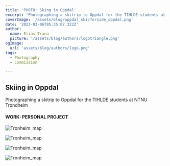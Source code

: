 ```yaml
---
title: 'PHOTO: Sking in Oppdal'
excerpt: 'Photographing a skitrip to Oppdal for the TIHLDE students at NTNU Trondheim.'
coverImage: '/assets/blog/oppdal_ski/forside_oppdal.png'
date: '2023-03-06T05:35:07.322Z'
author:
  name: Elias Trana
  picture: '/assets/blog/authors/logotriangle.png'
ogImage:
  url: 'assets/blog/authors/logo.png'
tags:
  - Photography
  - Commission

---
```




## Skiing in Oppdal

Photographing a skitrip to Oppdal for the TIHLDE students at NTNU Trondheim
#### **WORK:** PERSONAL PROJECT


![Tronheim_map](/assets/blog/oppdal_ski/DSCF5009.JPG)

![Tronheim_map](/assets/blog/oppdal_ski/DSCF50152.JPG)


![Tronheim_map](/assets/blog/oppdal_ski/DSCF5050.JPG)

![Tronheim_map](/assets/blog/oppdal_ski/DSCF5069.JPG)





